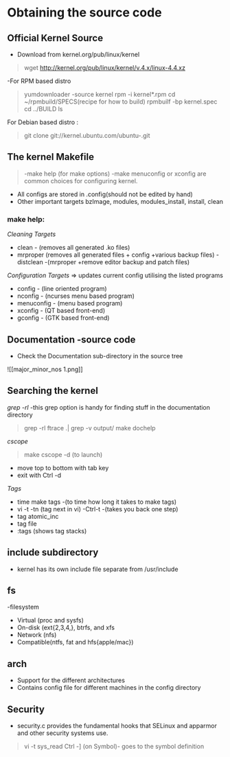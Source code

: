 # Obtaining the source code
## Official Kernel Source 
- Download from kernel.org/pub/linux/kernel
>wget http://kernel.org/pub/linux/kernel/v.4.x/linux-4.4.xz

-For RPM based distro
> yumdownloader -source kernel
> rpm -i kernel*.rpm
> cd ~/rpmbuild/SPECS(recipe for how to build)
> rpmbuilf -bp kernel.spec
> cd ../BUILD
> ls

For Debian based distro <Ubuntu>:
> git clone git://kernel.ubuntu.com/ubuntu-<release codename>.git
	
## The kernel Makefile

>-make help (for make options)
>-make menuconfig or xconfig  are common choices for configuring kernel.
- All configs are stored in .config(should not be edited by hand)
- Other important targets bzImage, modules, modules_install, install, clean

### make help:
*Cleaning Targets*
- clean - (removes all generated .ko files)
- mrproper (removes all generated files + config +various backup files)
-distclean -(mrproper +remove editor backup and patch files) 

*Configuration Targets* => updates current config utilising the listed programs 
- config - (line oriented program)
- nconfig - (ncurses menu based program)
- menuconfig - (menu based program)
- xconfig - (QT based front-end)
- gconfig - (GTK based front-end)
	
## Documentation -source code
- Check the Documentation sub-directory in the source tree
	
![[major_minor_nos 1.png]]
	
## Searching the kernel
*grep -rl* 
-this grep option is handy for finding stuff in the documentation directory
>grep -rl ftrace .| grep -v output/
>make dochelp
	
*cscope*
>make cscope -d (to launch)
- move top to bottom with tab key
- exit with Ctrl -d
	
*Tags*
	
- time make tags -(to time how long it takes to make tags)
- vi -t <TAG>
-tn (tag next in vi)
-Ctrl-t -(takes you back one step)
- tag atomic_inc
- tag file
- :tags (shows tag stacks)
	
## include subdirectory
- kernel has its own include file separate from /usr/include
## fs
-filesystem
- Virtual (proc and sysfs)
- On-disk (ext{2,3,4,}, btrfs, and xfs
- Network (nfs)
- Compatible(ntfs, fat and hfs{apple/mac})
## arch
- Support for the different architectures
- Contains config file for different machines in the config directory
## Security 
- security.c provides the fundamental hooks that SELinux and apparmor and other security systems use.

> vi -t sys_read
>Ctrl -] (on Symbol)- goes to the symbol definition
